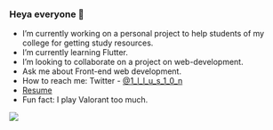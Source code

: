 ### Heya everyone 👋


- I’m currently working on a personal project to help students of my college for getting study resources.
- I’m currently learning Flutter.
- I’m looking to collaborate on a project on web-development.
- Ask me about Front-end web development.
- How to reach me: Twitter - [@1_l_l_u_s_1_0_n](https://twitter.com/1_l_l_u_s_1_0_n)
- [Resume](https://drive.google.com/file/d/1PhRHjWZvdQaxI7gRKH4I8Gi8oiWMsKxP/view?usp=sharing)  
- Fun fact: I play Valorant too much.

<img src="https://github-readme-stats.vercel.app/api?username=1llus10n&&show_icons=true&title_color=ffffff&icon_color=bb2acf&text_color=daf7dc&bg_color=191919">
